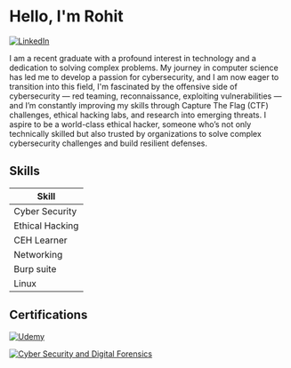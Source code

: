 # Hello, I'm Rohit
[![LinkedIn](https://img.shields.io/badge/LinkedIn-Connect-blue?style=for-the-badge&logo=linkedin)](https://www.linkedin.com/in/rohitnaik12/)




I am a recent graduate with a profound interest in technology and a dedication to solving complex problems. My journey in computer science has led me to develop a passion for cybersecurity, and I am now eager to transition into this field, I'm fascinated by the offensive side of cybersecurity — red teaming, reconnaissance, exploiting vulnerabilities — and I’m constantly improving my skills through Capture The Flag (CTF) challenges, ethical hacking labs, and research into emerging threats. I aspire to be a world-class ethical hacker, someone who’s not only technically skilled but also trusted by organizations to solve complex cybersecurity challenges and build resilient defenses.

## Skills

| Skill                                         | 
|-----------------------------------------------|
| Cyber Security                                | 
| Ethical Hacking                               |
| CEH Learner                                   | 
| Networking                                    |
| Burp suite                                    | 
| Linux                                         |


## Certifications
[![Udemy](https://img.shields.io/badge/Udemy-Learn%20Ethical%20Hacking%20From%20Scratch-orange?style=for-the-badge&logo=udemy)](https://www.udemy.com/)


[![Cyber Security and Digital Forensics](https://img.shields.io/badge/CyberSecured_India-Cyber_Security_&_Digital_Forensics-darkgreen?style=for-the-badge&logo=verizon)](https://your-certificate-link.com)

